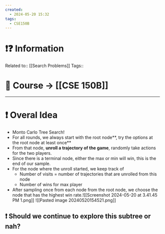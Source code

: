 ```yaml
---
created:
  - 2024-05-20 15:32
tags:
  - CSE150B
---
```


# ❗❓ Information
Related to:: [[Search Problems]]
Tags:: 

# 🌌 Course -> [[CSE 150B]]
---

# ❗ Overal Idea
- Monto Carlo Tree Search!
- For all rounds, we always start with the root node**, try the options at the root node at least once**
- From that node, **unroll a trajectory of the game**, randomly take actions for the two players. 
- Since there is a terminal node, either the max or min will win, this is the end of our sample.
- For the node where the unroll started, we keep track of
	- Number of visits = number of trajectories that are unrolled from this node
	- Number of wins for max player
- After sampling once from each node from the root node, we choose the node that has the highest win rate.![[Screenshot 2024-05-20 at 3.41.45 PM 1.png]] ![[Pasted image 20240520154521.png]]

## ❗ Should we continue to explore this subtree or nah? 